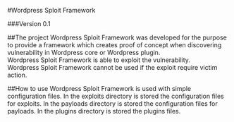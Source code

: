 #Wordpress Sploit Framework

###Version 0.1

##The project
Wordpress Sploit Framework was developed for the purpose to provide a framework which creates proof of concept when discovering vulnerability in Wordpress core or Wordpress plugin.  
Wordpress Sploit Framework is able to exploit the vulnerability.  
Wordpress Sploit Framework cannot be used if the exploit require victim action.  

##How to use
Wordpress Sploit Framework is used with simple configuration files.
In the exploits directory is stored the configuration files for exploits.
In the payloads directory is stored the configuration files for payloads.
In the plugins directory is stored the plugins files.
